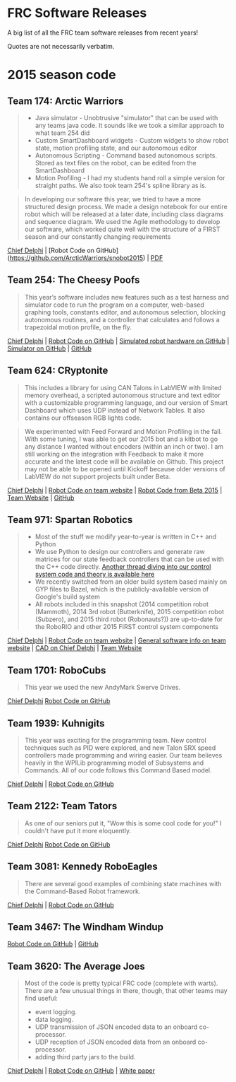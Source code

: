 # FRC Software Releases
A big list of all the FRC team software releases from recent years!

Quotes are not necessarily verbatim.

# 2015 season code

## Team 174: Arctic Warriors

> * Java simulator - Unobtrusive "simulator" that can be used with any teams java code. It sounds like we took a similar approach to what team 254 did
> * Custom SmartDashboard widgets - Custom widgets to show robot state, motion profiling state, and our autonomous editor
> * Autonomous Scripting - Command based autonomous scripts. Stored as text files on the robot, can be edited from the SmartDashboard
> * Motion Profiling - I had my students hand roll a simple version for straight paths. We also took team 254's spline library as is.

> In developing our software this year, we tried to have a more structured design process. We made a design notebook for our entire robot which will be released at a later date, including class diagrams and sequence diagram. We used the Agile methodology to develop our software, which worked quite well with the structure of a FIRST season and our constantly changing requirements

[Chief Delphi](http://www.chiefdelphi.com/forums/showthread.php?t=137819) | [Robot Code on GitHub] (https://github.com/ArcticWarriors/snobot2015) | [PDF](https://github.com/ArcticWarriors/snobot2015/raw/master/Team174Software.pdf)

## Team 254: The Cheesy Poofs

> This year’s software includes new features such as a test harness and simulator code to run the program on a computer, web-based graphing tools, constants editor, and autonomous selection, blocking autonomous routines, and a controller that calculates and follows a trapezoidal motion profile, on the fly.

[Chief Delphi](http://www.chiefdelphi.com/forums/showthread.php?t=137843) | [Robot Code on GitHub](https://github.com/Team254/FRC-2015) | [Simulated robot hardware on GitHub](https://github.com/Team254/Sim-FRC-2015) | [Simulator on GitHub](https://github.com/tombot/FakeWPILib) | [GitHub](https://github.com/Team254)

## Team 624: CRyptonite

>  This includes a library for using CAN Talons in LabVIEW with limited memory overhead, a scripted autonomous structure and text editor with a customizable programming language, and our version of Smart Dashboard which uses UDP instead of Network Tables. It also contains our offseason RGB lights code.

>  We experimented with Feed Forward and Motion Profiling in the fall. With some tuning, I was able to get our 2015 bot and a kitbot to go any distance I wanted without encoders (within an inch or two). I am still working on the integration with Feedback to make it more accurate and the latest code will be available on Github. This project may not be able to be opened until Kickoff because older versions of LabVIEW do not support projects built under Beta.

[Chief Delphi](http://www.chiefdelphi.com/forums/showthread.php?t=140790) | 
[Robot Code on team website](http://team624.org/files/624%202015%20Code%20Release.zip) |
[Robot Code from Beta 2015](http://team624.org/files/624-Feed-Forward-R-D.zip) |
[Team Website](http://team624.org/?controller=page&action=programmingResources) |
[GitHub](https://github.com/Team624)

## Team 971: Spartan Robotics

> * Most of the stuff we modify year-to-year is written in C++ and Python
> * We use Python to design our controllers and generate raw matrices for our state feedback controllers that can be used with the C++ code directly. [Another thread diving into our control system code and theory is available here](http://www.chiefdelphi.com/forums/showthread.php?t=129574)
> * We recently switched from an older build system based mainly on GYP files to Bazel, which is the publicly-available version of Google's build system
> * All robots included in this snapshot (2014 competition robot (Mammoth), 2014 3rd robot (Butterknife), 2015 competition robot (Subzero), and 2015 third robot (Robonauts?)) are up-to-date for the RoboRIO and other 2015 FIRST control system components

[Chief Delphi](http://www.chiefdelphi.com/forums/showthread.php?t=140568) |
[Robot Code on team website](http://robotics.mvla.net/spartanrobotics/releases/src/2015_code.tar.gz) |
[General software info on team website](http://frc971.org/content/2015-software) |
[CAD on Chief Delphi](http://www.chiefdelphi.com/forums/showthread.php?threadid=137883) |
[Team Website](http://frc971.org/)

## Team 1701: RoboCubs

> This year we used the new AndyMark Swerve Drives.

[Chief Delphi](http://www.chiefdelphi.com/forums/showthread.php?t=137028)
[Robot Code on GitHub](https://github.com/bh202548/Robocubs-Code-2015/)

## Team 1939: Kuhnigits

> This year was exciting for the programming team. New control techniques such as PID were explored, and new Talon SRX speed controllers made programming and wiring easier. Our team believes heavily in the WPILib programming model of Subsystems and Commands. All of our code follows this Command Based model.

[Chief Delphi](http://www.chiefdelphi.com/forums/showthread.php?t=139606) |
[Robot Code on GitHub](https://github.com/FIRST1939/RecycleRush2015)

## Team 2122: Team Tators

> As one of our seniors put it, "Wow this is some cool code for you!" I couldn't have put it more eloquently.

[Chief Delphi](http://www.chiefdelphi.com/forums/showthread.php?t=137296)
[Robot Code on GitHub](https://github.com/Team2122/Kartoshka)

## Team 3081: Kennedy RoboEagles

> There are several good examples of combining state machines with the Command-Based Robot framework.

[Chief Delphi](http://www.chiefdelphi.com/forums/showthread.php?t=140791) |
[Robot Code on GitHub](https://github.com/KennedyRoboEagles/PublicRobotCode)

## Team 3467: The Windham Windup

[Robot Code on GitHub](https://github.com/WHS-FRC-3467/Skip-5.5) | [GitHub](https://github.com/whs-frc-3467)

## Team 3620: The Average Joes

> Most of the code is pretty typical FRC code (complete with warts). There are a few unusual things in there, though, that other teams may find useful:
> 
> * event logging.
> * data logging.
> * UDP transmission of JSON encoded data to an onboard co-processor.
> * UDP reception of JSON encoded data from an onboard co-processor.
> * adding third party jars to the build.

[Chief Delphi](http://www.chiefdelphi.com/forums/showthread.php?t=140729) |
[Robot Code on GitHub](https://github.com/FRC3620/FRC3620_2015_AverageJava) |
[White paper](http://www.chiefdelphi.com/media/papers/3189)

